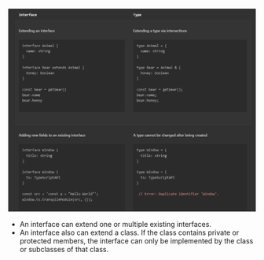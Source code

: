 ![img.png](img.png)

- An interface can extend one or multiple existing interfaces.
- An interface also can extend a class. If the class contains private or protected members, the interface can only be
  implemented by the class or subclasses of that class.
